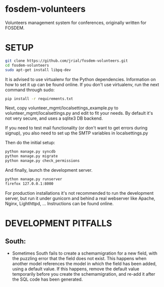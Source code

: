 fosdem-volunteers
=================

Volunteers management system for conferences, originally written for FOSDEM.

SETUP
=====
```bash
git clone https://github.com/jrial/fosdem-volunteers.git
cd fosdem-volunteers
sudo apt-get install libpq-dev
```

It is advised to use virtualenv for the Python dependencies. Information on how
to set it up can be found online. If you don't use virtualenv, run the next
command through sudo:

```bash
pip install -r requirements.txt
```

Next, copy volunteer_mgmt/localsettings_example.py to
volunteer_mgmt/localsettings.py and edit to fit your needs. By default it's not
very secure, and uses a sqlite3 DB backend.

If you need to test mail functionality (or don't want to get errors during
signup), you also need to set up the SMTP variables in localsettings.py

Then do the initial setup:

```bash
python manage.py syncdb
python manage.py migrate
python manage.py check_permissions
```

And finally, launch the development server.

```bash
python manage.py runserver
firefox 127.0.0.1:8000
```

For production installations it's not recommended to run the development server,
but run it under gunicorn and behind a real webserver like Apache, Nginx,
Lighthttpd, ... Instructions can be found online.


DEVELOPMENT PITFALLS
====================

South:
------

* Sometimes South fails to create a schemamigration for a new field, with the
puzzling error that the field does not exist. This happens when another model
references the model in which the field has been added, using a default value.
If this happens, remove the default value temporarily before you create the
schemamigration, and re-add it after the SQL code has been generated.
